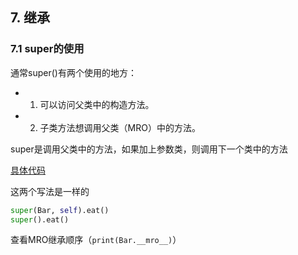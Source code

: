 ## 7. 继承

### 7.1 super的使用

通常super()有两个使用的地方：

- 1. 可以访问父类中的构造方法。
- 2. 子类方法想调用父类（MRO）中的方法。

super是调用父类中的方法，如果加上参数类，则调用下一个类中的方法

[具体代码](https://github.com/Jesse3692/tools/blob/master/super/exec_father_func.py)

这两个写法是一样的

```python
super(Bar, self).eat()
super().eat()
```

查看MRO继承顺序（`print(Bar.__mro__)`）